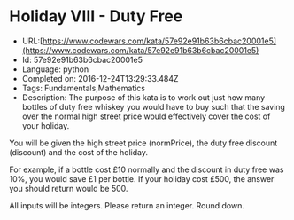 # Holiday VIII - Duty Free

 - URL:[https://www.codewars.com/kata/57e92e91b63b6cbac20001e5](https://www.codewars.com/kata/57e92e91b63b6cbac20001e5)
 - Id: 57e92e91b63b6cbac20001e5
 - Language: python
 - Completed on: 2016-12-24T13:29:33.484Z
 - Tags: Fundamentals,Mathematics
 - Description:
The purpose of this kata is to work out just how many bottles of duty free whiskey you would have to buy such that the saving over the normal high street price would effectively cover the cost of your holiday. 

You will be given the high street price (normPrice), the duty free discount (discount) and the cost of the holiday. 

For example, if a bottle cost £10 normally and the discount in duty free was 10%, you would save £1 per bottle. If your holiday cost £500, the answer you should return would be 500.

All inputs will be integers. Please return an integer. Round down.

